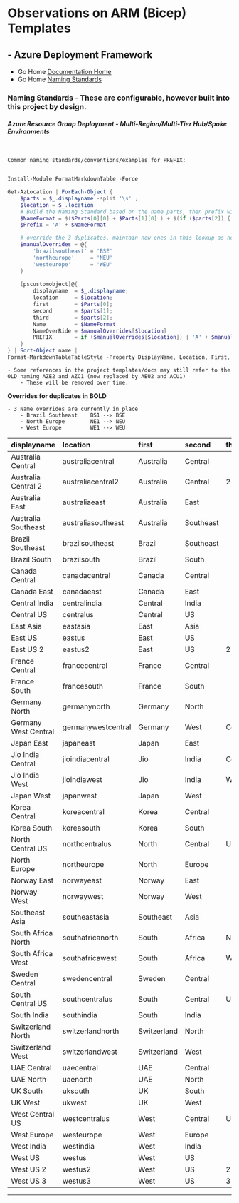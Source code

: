 #  Observations on ARM (Bicep) Templates # 

## - Azure Deployment Framework ## 
- Go Home [Documentation Home](./index.md)
- Go Home [Naming Standards](./Naming_Standards.md)

### Naming Standards - These are configurable, however built into this project by design.

#### *Azure Resource Group Deployment - Multi-Region/Multi-Tier Hub/Spoke Environments*
<br/>


    Common naming standards/conventions/examples for PREFIX:

```powershell

Install-Module FormatMarkdownTable -Force

Get-AzLocation | ForEach-Object {
    $parts = $_.displayname -split '\s' ;
    $location = $_.location
    # Build the Naming Standard based on the name parts, then prefix with A for Azure
    $NameFormat = $($Parts[0][0] + $Parts[1][0] ) + $(if ($parts[2]) { $parts[2][0] }else { 1 })
    $Prefix = 'A' + $NameFormat

    # override the 3 duplicates, maintain new ones in this lookup as new regions come online
    $manualOverrides = @{
        'brazilsoutheast' = 'BSE'
        'northeurope'     = 'NEU'
        'westeurope'      = 'WEU'
    }
    
    [pscustomobject]@{
        displayname  = $_.displayname; 
        location     = $location; 
        first        = $Parts[0]; 
        second       = $parts[1]; 
        third        = $parts[2]; 
        Name         = $NameFormat
        NameOverRide = $manualOverrides[$location]
        PREFIX       = if ($manualOverrides[$location]) { 'A' + $manualOverrides[$location] } else { $Prefix }
    } 
} | Sort-Object name | 
Format-MarkdownTableTableStyle -Property DisplayName, Location, First, Second, Third, Name, Name, NameOverRide, PREFIX

```

    - Some references in the project templates/docs may still refer to the OLD naming AZE2 and AZC1 (now replaced by AEU2 and ACU1)
        - These will be removed over time.

**Overrides for duplicates in BOLD**

    - 3 Name overrides are currently in place
        - Brazil Southeast    BS1 --> BSE
        - North Europe        NE1 --> NEU
        - West Europe         WE1 --> WEU


|displayname|location|first|second|third|Name|NameOverRide|PREFIX|
|:--|:--|:--|:--|:--|:--|:--|:--|
|Australia Central|australiacentral|Australia|Central||AC1||AAC1|
|Australia Central 2|australiacentral2|Australia|Central|2|AC2||AAC2|
|Australia East|australiaeast|Australia|East||AE1||AAE1|
|Australia Southeast|australiasoutheast|Australia|Southeast||AS1||AAS1|
|Brazil Southeast|brazilsoutheast|Brazil|Southeast||BS1|BSE|ABSE|
|Brazil South|brazilsouth|Brazil|South||BS1||ABS1|
|Canada Central|canadacentral|Canada|Central||CC1||ACC1|
|Canada East|canadaeast|Canada|East||CE1||ACE1|
|Central India|centralindia|Central|India||CI1||ACI1|
|Central US|centralus|Central|US||CU1||ACU1|
|East Asia|eastasia|East|Asia||EA1||AEA1|
|East US|eastus|East|US||EU1||AEU1|
|East US 2|eastus2|East|US|2|EU2||AEU2|
|France Central|francecentral|France|Central||FC1||AFC1|
|France South|francesouth|France|South||FS1||AFS1|
|Germany North|germanynorth|Germany|North||GN1||AGN1|
|Germany West Central|germanywestcentral|Germany|West|Central|GWC||AGWC|
|Japan East|japaneast|Japan|East||JE1||AJE1|
|Jio India Central|jioindiacentral|Jio|India|Central|JIC||AJIC|
|Jio India West|jioindiawest|Jio|India|West|JIW||AJIW|
|Japan West|japanwest|Japan|West||JW1||AJW1|
|Korea Central|koreacentral|Korea|Central||KC1||AKC1|
|Korea South|koreasouth|Korea|South||KS1||AKS1|
|North Central US|northcentralus|North|Central|US|NCU||ANCU|
|North Europe|northeurope|North|Europe||NE1|NEU|ANEU|
|Norway East|norwayeast|Norway|East||NE1||ANE1|
|Norway West|norwaywest|Norway|West||NW1||ANW1|
|Southeast Asia|southeastasia|Southeast|Asia||SA1||ASA1|
|South Africa North|southafricanorth|South|Africa|North|SAN||ASAN|
|South Africa West|southafricawest|South|Africa|West|SAW||ASAW|
|Sweden Central|swedencentral|Sweden|Central||SC1||ASC1|
|South Central US|southcentralus|South|Central|US|SCU||ASCU|
|South India|southindia|South|India||SI1||ASI1|
|Switzerland North|switzerlandnorth|Switzerland|North||SN1||ASN1|
|Switzerland West|switzerlandwest|Switzerland|West||SW1||ASW1|
|UAE Central|uaecentral|UAE|Central||UC1||AUC1|
|UAE North|uaenorth|UAE|North||UN1||AUN1|
|UK South|uksouth|UK|South||US1||AUS1|
|UK West|ukwest|UK|West||UW1||AUW1|
|West Central US|westcentralus|West|Central|US|WCU||AWCU|
|West Europe|westeurope|West|Europe||WE1|WEU|AWEU|
|West India|westindia|West|India||WI1||AWI1|
|West US|westus|West|US||WU1||AWU1|
|West US 2|westus2|West|US|2|WU2||AWU2|
|West US 3|westus3|West|US|3|WU3||AWU3|




---
